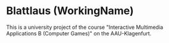 # Blattlaus (WorkingName)

This is a university project of the course "Interactive Multimedia Applications B (Computer Games)" on the AAU-Klagenfurt.
